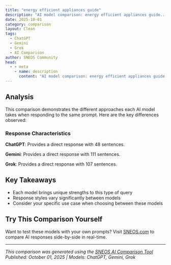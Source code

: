 ```yaml
---
title: "energy efficient appliances guide"
description: "AI model comparison: energy efficient appliances guide..."
date: 2025-10-01
category: comparison
layout: Clean
tags:
  - ChatGPT
  - Gemini
  - Grok
  - AI Comparison
author: SNEOS Community
head:
  - - meta
    - name: description
      content: "AI model comparison: energy efficient appliances guide..."
---
```


<ChatComparison
  title="energy efficient appliances guide"
  prompt="energy efficient appliances guide"
  :responses='{"ChatGPT": "Sure! Here\u0027s a comprehensive guide to energy-efficient appliances to help you save energy, reduce your utility bills, and contribute to a healthier environment.\n\n---\n\n## Energy-Efficient Appliances Guide\n\n### What Are Energy-Efficient Appliances?\nEnergy-efficient appliances use less electricity or water than standard models while providing the same or better performance. They help reduce energy consumption, lower utility bills, and decrease environmental impact.\n\n### Benefits of Energy-Efficient Appliances\n- **Lower utility bills:** Reduce electricity and water costs.\n- **Environmental impact:** Use less energy, reducing greenhouse gas emissions.\n- **Improved performance:** Many energy-efficient appliances come with enhanced features.\n- **Rebates and incentives:** Many regions offer tax credits or rebates for purchasing efficient models.\n\n### Common Energy-Efficient Appliances\n\n#### 1. Refrigerators\n- Look for models with the **Energy Star** label.\n- Features: Better insulation, efficient compressors, LED lighting.\n- Tips: Choose the right size for your household to avoid wasting energy.\n\n#### 2. Washing Machines\n- Opt for **front-loading** or high-efficiency top loaders.\n- Use cold water cycles when possible.\n- Features: Load-sensing technology adjusts water levels.\n\n#### 3. Dishwashers\n- Select Energy Star-rated dishwashers.\n- Use eco or energy-saving cycles.\n- Air-dry options use less electricity than heat drying.\n\n#### 4. Air Conditioners and Heaters\n- Choose units with a high **SEER** (Seasonal Energy Efficiency Ratio) rating for AC.\n- Use programmable thermostats.\n- Consider heat pumps for efficient heating and cooling.\n\n#### 5. Water Heaters\n- Tankless or on-demand water heaters reduce standby energy use.\n- Insulate your existing water heater and pipes.\n- Set thermostat to 120\u00B0F (49\u00B0C) for efficiency and safety.\n\n#### 6. Lighting\n- Replace incandescent bulbs with **LED** or **CFL** bulbs.\n- LEDs use up to 75% less energy and last longer.\n\n#### 7. Ovens and Microwaves\n- Convection ovens are more energy-efficient than traditional ovens.\n- Microwaves use less energy for reheating small portions.\n\n---\n\n### How to Choose Energy-Efficient Appliances\n\n1. **Look for the Energy Star Label:** This certification means the appliance meets energy efficiency guidelines set by the US EPA.\n2. **Check the EnergyGuide Label:** Provides estimated yearly energy consumption and operating costs.\n3. **Consider Size and Capacity:** Buy appliances that fit your household needs to avoid wasted energy.\n4. **Research Features:** Look for efficiency-enhancing features like automatic shutoff, load-sensing, and energy-saving modes.\n\n---\n\n### Additional Tips to Save Energy\n\n- Unplug appliances when not in use to avoid \u0022phantom\u0022 energy drain.\n- Regularly maintain appliances to keep them running efficiently.\n- Use appliances during off-peak energy hours if possible.\n- Properly insulate your home to reduce heating and cooling demands.\n\n---\n\nIf you want, I can provide recommendations for specific appliance types or brands\u2014just let me know!", "Gemini": "Okay, let\u0027s create a guide to energy-efficient appliances! I\u0027ll cover key appliances, how to identify energy-efficient models, and general tips.\n\n**Energy-Efficient Appliances: A Comprehensive Guide**\n\nThis guide will help you make informed decisions when purchasing new appliances, saving you money on your energy bills and reducing your environmental impact.\n\n**I. Understanding Energy Efficiency Labels**\n\n* **Energy Star:** The most important label to look for! Energy Star is a U.S. Environmental Protection Agency (EPA) program that certifies products that meet strict energy efficiency guidelines. Energy Star appliances use less energy than standard models, saving you money and reducing greenhouse gas emissions. Look for the Energy Star logo prominently displayed on the appliance.\n\n* **EnergyGuide Label (Yellow Tag):** Required by the Federal Trade Commission (FTC), this label provides information on an appliance\u0027s estimated annual energy consumption (in kilowatt-hours, kWh) and compares it to similar models. The label also shows the appliance\u0027s estimated annual operating cost. *Lower kWh and lower cost = more energy-efficient.* While helpful, remember it\u0027s just an estimate, and your actual usage may vary.\n\n* **CEE Tier Ratings (Consortium for Energy Efficiency):** CEE ratings are often used for appliance rebates. Tiers signify different levels of energy efficiency, with higher tiers generally being more efficient.\n\n**II. Key Appliances and Energy Efficiency Tips**\n\nHere\u0027s a breakdown of some of the most common household appliances and how to choose energy-efficient options:\n\n**A. Refrigerators**\n\n* **Key Considerations:**\n * **Size:** Choose the right size for your needs. Larger refrigerators use more energy.\n * **Configuration:** Top-freezer models are generally more energy-efficient than side-by-side or bottom-freezer models.\n * **Features:** Ice makers and through-the-door water dispensers can increase energy consumption.\n * **Energy Star Certification:** Absolutely look for this! Energy Star refrigerators use at least 9% less energy than standard models.\n\n* **Energy-Saving Tips:**\n * **Placement:** Keep your refrigerator away from heat sources (oven, direct sunlight).\n * **Temperature Settings:** Set the refrigerator to 37-40\u00B0F (3\u00B0 to 4\u00B0C) and the freezer to 0\u00B0F (-18\u00B0C).\n * **Seal Check:** Regularly check the door seals for leaks and replace them if necessary.\n * **Defrost Regularly:** If you have a manual-defrost freezer, defrost it regularly to improve efficiency. Frost buildup reduces cooling efficiency.\n * **Full (But Not Overcrowded):** A full refrigerator runs more efficiently than an empty one, but don\u0027t overpack it, which can block airflow.\n * **Door Opening:** Minimize the number of times you open the door.\n\n**B. Dishwashers**\n\n* **Key Considerations:**\n * **Energy Star Certification:** Essential. Energy Star dishwashers use less water and energy.\n * **Water Consumption:** Look for models with low water consumption per cycle (check the EnergyGuide label).\n * **Soil Sensors:** These sensors automatically adjust the wash cycle based on the amount of food soil, saving water and energy.\n * **Wash Cycles:** Choose a model with a variety of wash cycles, including an energy-saving cycle.\n\n* **Energy-Saving Tips:**\n * **Run Full Loads:** Only run the dishwasher when it\u0027s fully loaded.\n * **Air Dry:** Use the air-dry setting instead of heat-drying.\n * **Scrape, Don\u0027t Rinse:** Scrape off large food particles instead of rinsing dishes before loading. Many modern dishwashers clean effectively without pre-rinsing.\n * **Water Heater Temperature:** Set your water heater to 120\u00B0F (49\u00B0C).\n\n**C. Clothes Washers**\n\n* **Key Considerations:**\n * **Energy Star Certification:** Crucial!\n * **Washer Type:**\n * **Front-Loading Washers:** Generally more energy- and water-efficient than top-loading washers. They use less water and extract more water during the spin cycle, reducing drying time.\n * **Top-Loading Washers (High-Efficiency):** HE top-loaders use impellers instead of agitators and use less water than traditional top-loaders.\n * **Modified Energy Factor (MEF):** A measure of energy efficiency that considers energy consumption, water consumption, and dryer energy required. Higher MEF = more efficient.\n * **Water Factor (WF):** A measure of water efficiency. Lower WF = more efficient.\n * **Capacity:** Choose the right size for your household\u0027s needs.\n\n* **Energy-Saving Tips:**\n * **Wash in Cold Water:** Washing in cold water saves a significant amount of energy (about 90% of the energy used by a washing machine goes towards heating the water). Use cold-water detergents.\n * **Run Full Loads:** Wash full loads whenever possible.\n * **Use the Correct Detergent Amount:** Using too much detergent can lead to extra rinsing cycles.\n * **High-Efficiency Detergent (HE):** If you have a high-efficiency washer, use HE detergent.\n\n**D. Clothes Dryers**\n\n* **Key Considerations:**\n * **Energy Star Certification:** Important, though less common than for washers. Energy Star dryers use about 20% less energy than standard models.\n * **Sensor Drying:** Dryers with moisture sensors automatically shut off when clothes are dry, preventing over-drying and saving energy.\n * **Gas vs. Electric:** Gas dryers are generally less expensive to operate than electric dryers.\n\n* **Energy-Saving Tips:**\n * **Clean the Lint Filter:** Clean the lint filter after every load. A clogged lint filter reduces airflow and increases drying time.\n * **Don\u0027t Over-Dry:** Over-drying wastes energy and can damage clothes. Use the sensor drying feature.\n * **Vent Properly:** Ensure the dryer vent is properly vented to the outside and is not blocked.\n * **Separate Loads:** Dry similar fabrics together.\n * **High Spin Speed in Washer:** use the highest spin speed your washer offers, as this removes more water from your clothes, reducing drying time.\n\n**E. Ovens \u0026 Cooktops**\n\n* **Key Considerations:**\n * **Oven Type:**\n * **Convection Ovens:** Convection ovens circulate hot air, cooking food faster and more evenly, potentially saving energy.\n * **Induction Cooktops:** More energy-efficient than electric coil or radiant cooktops. They heat the pan directly, rather than heating the cooktop surface.\n * **Size:** Choose an oven size appropriate for your typical needs.\n * **Self-Cleaning Feature:** Use the self-cleaning feature sparingly, as it uses a lot of energy.\n\n* **Energy-Saving Tips:**\n * **Use the Right Size Burner:** Match the pot size to the burner size on the cooktop.\n * **Use Lids:** Cover pots and pans when cooking to retain heat and reduce cooking time.\n * **Avoid Preheating:** If possible, avoid preheating the oven. Many recipes don\u0027t require it.\n * **Keep Oven Door Closed:** Avoid opening the oven door frequently, as it releases heat.\n * **Cook Multiple Dishes at Once:** Maximize oven use by cooking multiple dishes at the same time.\n * **Consider Smaller Appliances:** Use smaller appliances like toaster ovens, slow cookers, and microwave ovens for smaller meals, as they use less energy than a full-size oven.\n\n**F. Water Heaters**\n\n* **Key Considerations:**\n * **Water Heater Type:**\n * **Tankless Water Heaters (On-Demand):** Heat water only when needed, eliminating standby heat loss. Can be more energy-efficient overall, but may have a higher upfront cost.\n * **Heat Pump Water Heaters:** Use electricity to move heat from one place to another, rather than generating heat directly. Can be very energy-efficient.\n * **Traditional Tank Water Heaters:** Choose an Energy Star certified model with good insulation.\n * **Size:** Choose the right size for your household\u0027s hot water needs. Oversized tanks waste energy.\n * **Energy Factor (EF):** A measure of water heater efficiency. Higher EF = more efficient.\n\n* **Energy-Saving Tips:**\n * **Insulate the Tank:** Insulate your water heater tank (if it\u0027s not already well-insulated).\n * **Lower the Temperature:** Set the water heater temperature to 120\u00B0F (49\u00B0C).\n * **Insulate Hot Water Pipes:** Insulate the first few feet of hot water pipes coming out of the water heater.\n * **Fix Leaks:** Repair any leaky faucets or showerheads.\n * **Install Low-Flow Showerheads and Faucets:** Reduce water consumption.\n\n**III. General Tips for Energy-Efficient Appliance Use**\n\n* **Research Before You Buy:** Read reviews, compare energy efficiency ratings, and consider long-term operating costs before making a purchase.\n* **Consider Rebates and Incentives:** Check with your local utility company and state government for rebates and incentives on Energy Star appliances.\n* **Proper Installation:** Ensure appliances are properly installed to maximize efficiency.\n* **Regular Maintenance:** Follow the manufacturer\u0027s instructions for regular maintenance, such as cleaning filters and coils.\n* **Unplug Appliances When Not in Use:** Many appliances draw \u0022phantom\u0022 energy even when turned off. Unplug them or use power strips to cut off the power supply.\n\n**IV. Disposal of Old Appliances**\n\n* **Recycle:** Recycle your old appliances responsibly. Many retailers and local governments offer appliance recycling programs.\n* **Proper Disposal of Refrigerants:** Refrigerators and freezers contain refrigerants that can harm the environment if not disposed of properly. Ensure that the refrigerants are recovered by a certified technician.\n\nBy following these guidelines, you can make smart choices when purchasing and using appliances, saving energy, money, and helping to protect the environment.\n", "Grok": "An energy-efficient appliances guide helps consumers choose devices that use less electricity or fuel, reducing energy costs and environmental impact. Below is a comprehensive guide to selecting and using energy-efficient appliances, including key factors to consider, labeling systems, and tips for maximizing efficiency.\n\n---\n\n### **1. Why Choose Energy-Efficient Appliances?**\n- **Lower Energy Bills**: Energy-efficient appliances consume less power, saving money over time.\n- **Environmental Benefits**: They reduce greenhouse gas emissions and reliance on fossil fuels.\n- **Long-Term Savings**: Though sometimes more expensive upfront, they often have lower operating costs.\n- **Government Incentives**: Many regions offer rebates or tax credits for purchasing energy-efficient models.\n\n---\n\n### **2. Key Factors to Look for in Energy-Efficient Appliances**\nWhen shopping for appliances, consider the following:\n\n#### **a. Energy Star Rating**\n- **What is it?**: Energy Star is a widely recognized certification program (primarily in the US) that identifies appliances meeting strict energy efficiency standards set by the Environmental Protection Agency (EPA) and the Department of Energy (DOE).\n- **Why it matters**: Energy Star appliances use 10-50% less energy than standard models.\n- **Where to find it**: Look for the blue Energy Star label on appliances like refrigerators, dishwashers, washing machines, air conditioners, and more.\n\n#### **b. Energy Guide Label**\n- **What is it?**: A yellow and black label (mandatory in the US) that provides information on an appliance\u2019s estimated annual energy consumption and operating cost.\n- **How to use it**: Compare the energy use (in kilowatt-hours, kWh) and cost among similar models to choose the most efficient one.\n\n#### **c. Size and Capacity**\n- Choose an appliance that matches your household\u2019s needs. Oversized appliances (e.g., a large refrigerator for a small family) waste energy.\n- Look for adjustable settings or modular designs to avoid running appliances at full capacity unnecessarily.\n\n#### **d. Technology and Features**\n- **Inverter Technology**: Found in refrigerators, air conditioners, and washing machines, it adjusts power usage based on demand, saving energy.\n- **LED Lighting**: Used in refrigerators and ovens, LED lights consume less energy than traditional bulbs.\n- **Smart Features**: Some appliances allow remote control or scheduling (e.g., running a dishwasher at night during off-peak hours).\n\n#### **e. Standby Power Consumption**\n- Many appliances consume energy even when turned off (phantom power). Look for models with low standby power or manual on/off switches.\n\n---\n\n### **3. Energy-Efficient Appliances by Category**\nHere\u2019s a breakdown of popular household appliances, with tips for choosing efficient models and using them wisely.\n\n#### **Refrigerators and Freezers**\n- **What to look for**:\n - Energy Star certification (uses 9-10% less energy than standard models).\n - Top or bottom-freezer designs (more efficient than side-by-side models).\n - Avoid unnecessary features like ice makers or water dispensers, which increase energy use.\n- **Usage Tips**:\n - Set the refrigerator to 35-38\u00B0F (2-3\u00B0C) and freezer to 0\u00B0F (-18\u00B0C).\n - Keep it full (but not overcrowded) to maintain consistent temperatures.\n - Place it away from heat sources like ovens or direct sunlight.\n - Clean coils regularly to improve efficiency.\n\n#### **Washing Machines**\n- **What to look for**:\n - Front-loading machines (use less water and energy than top-loaders).\n - High-efficiency (HE) models with Energy Star certification.\n - Adjustable water levels and quick-wash cycles.\n- **Usage Tips**:\n - Wash full loads whenever possible.\n - Use cold water for most cycles (heating water accounts for 90% of a washer\u2019s energy use).\n - Clean the lint filter to maintain efficiency.\n\n#### **Dryers**\n- **What to look for**:\n - Models with moisture sensors that stop the cycle when clothes are dry.\n - Heat pump dryers (more efficient than traditional vented dryers, though pricier).\n- **Usage Tips**:\n - Air-dry clothes when possible.\n - Clean the lint trap after every use.\n - Use the correct heat setting for the fabric type.\n\n#### **Dishwashers**\n- **What to look for**:\n - Energy Star models (use less water and energy per cycle).\n - Eco or light-wash cycles for smaller loads.\n- **Usage Tips**:\n - Run full loads only.\n - Skip pre-rinsing dishes (modern dishwashers are designed to handle food residue).\n - Use the air-dry option instead of heated drying.\n\n#### **Air Conditioners**\n- **What to look for**:\n - High Seasonal Energy Efficiency Ratio (SEER) rating (higher numbers = better efficiency).\n - Inverter technology for variable speed operation.\n - Proper sizing (a unit too large or small wastes energy).\n- **Usage Tips**:\n - Set the thermostat to 75-78\u00B0F (24-26\u00B0C) for comfort and efficiency.\n - Use fans to circulate air and reduce AC workload.\n - Seal windows and doors to prevent leaks.\n\n#### **Water Heaters**\n- **What to look for**:\n - Tankless (on-demand) water heaters (more efficient than traditional storage tanks).\n - High Energy Factor (EF) or Uniform Energy Factor (UEF) rating.\n - Heat pump water heaters for larger households.\n- **Usage Tips**:\n - Lower the thermostat to 120\u00B0F (49\u00B0C).\n - Insulate pipes to reduce heat loss.\n - Take shorter showers and fix leaks promptly.\n\n#### **Lighting**\n- **What to look for**:\n - LED bulbs (use 75-80% less energy than incandescent bulbs and last longer).\n - Motion-sensor or smart lighting to avoid unnecessary use.\n- **Usage Tips**:\n - Turn off lights when leaving a room.\n - Use natural daylight when possible.\n\n#### **Cooking Appliances (Ovens, Microwaves, Stoves)**\n- **What to look for**:\n - Induction cooktops (more efficient than gas or traditional electric stoves).\n - Microwaves or toaster ovens for small meals (use less energy than full ovens).\n- **Usage Tips**:\n - Cook with lids on pots to retain heat.\n - Preheat ovens only when necessary.\n - Use residual heat to finish cooking by turning off the appliance a few minutes early.\n\n---\n\n### **4. General Tips for Maximizing Energy Efficiency**\n- **Unplug Appliances**: Disconnect devices or use power strips to eliminate standby power.\n- **Regular Maintenance**: Clean filters, coils, and vents to ensure appliances run efficiently.\n- **Upgrade Old Appliances**: Older models (10\u002B years) are often less efficient. Replacing them can yield significant savings.\n- **Schedule Usage**: Run appliances like dishwashers or dryers during off-peak hours if your utility offers time-of-use pricing.\n- **Insulate Your Home**: Proper insulation and weatherproofing reduce the workload on heating and cooling appliances.\n\n---\n\n### **5. How to Calculate Potential Savings**\n- Use the Energy Guide label to estimate annual energy consumption (in kWh) and multiply it by your local electricity rate (cost per kWh, found on your utility bill).\n- Example:\n - A refrigerator uses 500 kWh per year.\n - Local rate: $0.12 per kWh.\n - Annual cost: 500 x 0.12 = $60.\n- Compare this with a more efficient model to see potential savings.\n\n---\n\n### **6. Government Programs and Rebates**\n- Check local government or utility company websites for incentives, rebates, or trade-in programs for energy-efficient appliances.\n- Examples:\n - US: Energy Star rebates, federal tax credits.\n - EU: Energy labeling system (A\u002B\u002B\u002B to G scale) and regional subsidies.\n - Australia: Energy Rating Label (1-6 stars) and state-based incentives.\n\n---\n\n### **7. Additional Resources**\n- **Energy Star Website**: www.energystar.gov (product finder, savings calculators).\n- **Local Utility Providers**: Often provide energy audits or efficiency tips.\n- **Consumer Reports**: Reviews and ratings for energy-efficient appliances.\n\n---\n\nBy prioritizing energy-efficient appliances and adopting smart usage habits, you can significantly reduce your energy consumption, save money, and contribute to a more sustainable future. Let me know if you\u2019d like detailed information on a specific appliance or region-specific programs!"}' 
  published-date="17:25"
/>

## Analysis

This comparison demonstrates the different approaches each AI model takes when responding to the same prompt. Here are the key differences observed:

### Response Characteristics

**ChatGPT**: Provides a direct response with 48 sentences. 

**Gemini**: Provides a direct response with 111 sentences. 

**Grok**: Provides a direct response with 107 sentences. 

## Key Takeaways

- Each model brings unique strengths to this type of query
- Response styles vary significantly between models
- Consider your specific use case when choosing between these models

## Try This Comparison Yourself

Want to test these models with your own prompts? Visit [SNEOS.com](https://sneos.com) to compare AI responses side-by-side in real-time.

---

*This comparison was generated using the [SNEOS AI Comparison Tool](https://sneos.com)*
*Published: October 01, 2025 | Models: ChatGPT, Gemini, Grok*
